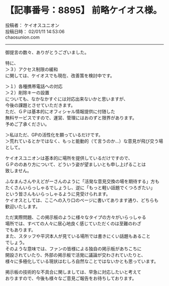 # 【記事番号：8895】 前略ケイオス様。

投稿者： ケイオスユニオン  
投稿日時： 02/01/11 14:53:06  
chaosunion.com

---

御提言の数々、ありがとうございました。  
  
特に、  
＞３）アクセス制限の緩和  
に関しては、ケイオスでも現在、改善策を検討中です。  
  
＞１）各種携帯電話への対応  
＞２）削除キーの設置  
についても、なかなかすぐには対応出来ないかと思いますが、  
今後の課題とさせていただきます。  
ただ、ＧＰは基本的にオフィシャル情報提供に付随した  
無料サービスですので、運営、管理にはおのずと限界があります。  
予めご了承ください。  
  
＞私はただ、GPの活性化を願っているだけです。  
＞荒れているとかではなく、もっと能動的（て言うのか…）な意見が飛び交う場として。  
  
ケイオスユニオンは基本的に場所を提供しているだけですので、  
ＧＰののあり方について、どういう姿が望ましいとも申し上げることは  
致しません。  
  
ふなまんさんやえどがーさんのように「活発な意見交換の場を期待する」方も  
たくさんいらっしゃるでしょうし、逆に「もっと軽い話題でくつろぎたい」  
という皆さんもいらっしゃるように見受けられます。  
ケイオスとしては、ここへの入り口のページに書いてあります通り、どちらも  
歓迎いたします。  
  
ただ実際問題、この掲示板のように様々なタイプの方々がいらっしゃる  
場所では、すべての人々に居心地良く感じていただくのは至難のわざ  
でもあります。  
また、スタッフや平沢本人が見ている場所では書きにくい話題もあること  
でしょう。  
そのような意味では、ファンの皆様による独自の掲示板があちこちに  
開設されていたり、外部の掲示板で活発に議論が交わされていたりと、  
様々に多極化している現状はむしろ自然なことではないかとも思っています。  
  
掲示板の技術的な不具合に関しましては、早急に対応したいと考えて  
おりますので、今後も様々なご意見ご報告をお待ちしております。  
